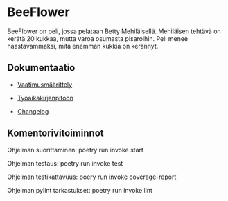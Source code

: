 # BeeFlower

BeeFlower on peli, jossa pelataan Betty Mehiläisellä. Mehiläisen tehtävä on kerätä 20 kukkaa, mutta varoa osumasta pisaroihin. Peli menee haastavammaksi, mitä enemmän kukkia on kerännyt.

## Dokumentaatio

- [Vaatimusmäärittely](https://github.com/AinoKruth/ot-harjoitustyo/blob/main/dokumentaatio/vaatimusmaarittely.md)

- [Työaikakirjanpitoon](https://github.com/AinoKruth/ot-harjoitustyo/blob/main/dokumentaatio/tyoaikakirjanpito.md)

- [Changelog](https://github.com/AinoKruth/ot-harjoitustyo/blob/main/dokumentaatio/changelog.md)

## Komentorivitoiminnot

Ohjelman suorittaminen:
poetry run invoke start

Ohjelman testaus:
poetry run invoke test

Ohjelman testikattavuus:
poery run invoke coverage-report

Ohjelman pylint tarkastukset:
poetry run invoke lint
